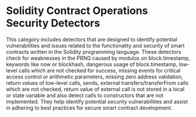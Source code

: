 # Solidity Contract Operations Security Detectors

This category includes detectors that are designed to identify potential vulnerabilities and issues related to the functionality and security of smart contracts written in the Solidity programming language. 
These detectors check for weaknesses in the PRNG caused by modulos on block.timestamp, keywords like now or blockhash, dangerous usage of block.timestamp, low-level calls which are not checked for success, missing events for critical access control or arithmetic parameters, missing zero address validation, return values of low-level calls, sends, external transfers/transferFrom calls which are not checked, return value of external call is not stored in a local or state variable and also detect calls to constructors that are not implemented. They help identify potential security vulnerabilities and assist in adhering to best practices for secure smart contract development.